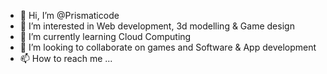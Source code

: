 - 👋 Hi, I’m @Prismaticode
- 👀 I’m interested in Web development, 3d modelling & Game design
- 🌱 I’m currently learning Cloud Computing
- 💞️ I’m looking to collaborate on games and Software & App development
- 📫 How to reach me ...

<!---
Prismaticode/Prismaticode is a ✨ special ✨ repository because its `README.md` (this file) appears on your GitHub profile.
You can click the Preview link to take a look at your changes.
--->
